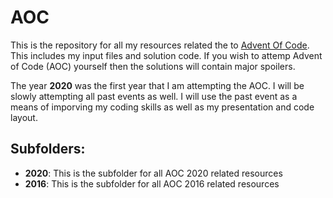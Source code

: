# AOC

This is the repository for all my resources related the to [Advent Of Code](http://adventofcode.com/). This includes my input files and solution code.
If you wish to attemp Advent of Code (AOC) yourself then the solutions will contain major spoilers.

The year **2020** was the first year that I am attempting the AOC. I will be slowly attempting all past events as well. 
I will use the past event as a means of imporving my coding skills as well as my presentation and code layout.

## Subfolders:
- **2020**: This is the subfolder for all AOC 2020 related resources
- **2016**: This is the subfolder for all AOC 2016 related resources
